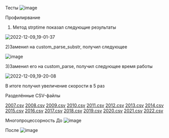Тесты
![image](https://user-images.githubusercontent.com/70794890/206713711-121d2c8a-0347-416c-ad2a-4980c26f451d.png)

Профилирвание

1) Метод strptime показал следующие результаты

![2022-12-09_19-01-37](https://user-images.githubusercontent.com/70794890/206723122-f24d8a0a-0c67-45d9-8666-dab864fa6510.png)

2)Заменил на custom_parse_substr, получил следующее

![image](https://user-images.githubusercontent.com/70794890/206724562-1b0e4c31-19fa-4661-9172-8fdf408ee93a.png)


3)Заменил его на custom_parse, получил следующее время работы

![2022-12-09_19-20-08](https://user-images.githubusercontent.com/70794890/206723221-6661af00-3fde-4dee-b56a-29d31928dd09.png)

В итоге получил увеличение скорости в 5 раз


Разделённые CSV-файлы

[2007.csv](https://github.com/FnaTikJK/Elearn-Python/files/10199206/2007.csv)
[2008.csv](https://github.com/FnaTikJK/Elearn-Python/files/10199207/2008.csv)
[2009.csv](https://github.com/FnaTikJK/Elearn-Python/files/10199208/2009.csv)
[2010.csv](https://github.com/FnaTikJK/Elearn-Python/files/10199210/2010.csv)
[2011.csv](https://github.com/FnaTikJK/Elearn-Python/files/10199211/2011.csv)
[2012.csv](https://github.com/FnaTikJK/Elearn-Python/files/10199212/2012.csv)
[2013.csv](https://github.com/FnaTikJK/Elearn-Python/files/10199213/2013.csv)
[2014.csv](https://github.com/FnaTikJK/Elearn-Python/files/10199214/2014.csv)
[2015.csv](https://github.com/FnaTikJK/Elearn-Python/files/10199215/2015.csv)
[2016.csv](https://github.com/FnaTikJK/Elearn-Python/files/10199217/2016.csv)
[2017.csv](https://github.com/FnaTikJK/Elearn-Python/files/10199218/2017.csv)
[2018.csv](https://github.com/FnaTikJK/Elearn-Python/files/10199219/2018.csv)
[2019.csv](https://github.com/FnaTikJK/Elearn-Python/files/10199220/2019.csv)
[2020.csv](https://github.com/FnaTikJK/Elearn-Python/files/10199223/2020.csv)
[2021.csv](https://github.com/FnaTikJK/Elearn-Python/files/10199225/2021.csv)
[2022.csv](https://github.com/FnaTikJK/Elearn-Python/files/10199226/2022.csv)


Многопроцессорность
До 
![image](https://user-images.githubusercontent.com/70794890/209063870-b8bf4d59-debb-4a46-b904-a28beaee338e.png)

После 
![image](https://user-images.githubusercontent.com/70794890/209063920-291810c9-3348-44d9-8bc5-88bfc2c5b058.png)

